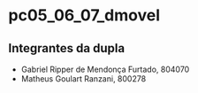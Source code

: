 # pc05_06_07_dmovel

## Integrantes da dupla
- Gabriel Ripper de Mendonça Furtado, 804070
- Matheus Goulart Ranzani, 800278

